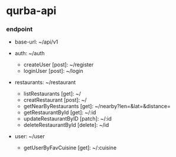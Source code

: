 # qurba-api

### endpoint
* base-url: ~/api/v1
* auth: ~/auth
  * createUser [post]: ~/register
  * loginUser [post]: ~/login
  
 * restaurants: ~/restaurant
    * listRestaurants [get]: ~/
    * creatRestaurant [post]: ~/
    * getNearByRestaurants [get]: ~/nearby?len=&lat=&distance=
    * getRestaurantById [get]: ~/:id
    * updateRestaurantByID [patch]: ~/:id
    * deleteRestaurantById [delete]: ~/id
    
  * user: ~/user
     * getUserByFavCuisine [get]: ~/:cuisine
    
    
